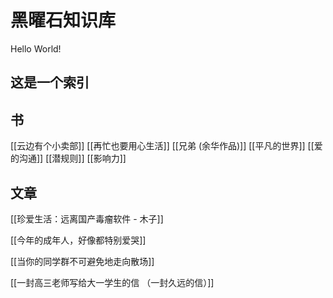 # 黑曜石知识库
 Hello World!
## 这是一个索引

## 书
[[云边有个小卖部]]
[[再忙也要用心生活]] 
[[兄弟 (余华作品)]]
[[平凡的世界]]
[[爱的沟通]]
[[潜规则]]
[[影响力]]

## 文章
[[珍爱生活：远离国产毒瘤软件 - 木子]]

[[今年的成年人，好像都特别爱哭]]

[[当你的同学群不可避免地走向散场]]

[[一封高三老师写给大一学生的信 （一封久远的信）]]
